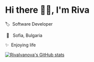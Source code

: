 
<h1>Hi there 👋🏻, I'm Riva</h1>



🏷️&nbsp; Software Developer 

&nbsp;📍 &nbsp; Sofia, Bulgaria

✨&nbsp; Enjoying life
</br>

[![RivaIvanova's GitHub stats](https://github-readme-stats.vercel.app/api?username=RivaIvanova&show_icons=true&show=discussions_answered,prs_merged,prs_merged_percentage&rank_icon=github)](https://github.com/anuraghazra/github-readme-stats)
